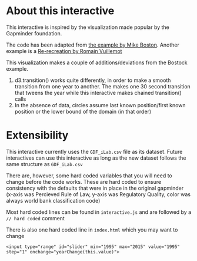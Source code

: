 # About this interactive
This interactive is inspired by the visualization made popular by the Gapminder foundation. 

The code has been adapted from [the example by Mike Boston](https://bost.ocks.org/mike/nations/). Another example is a [Re-recreation by Romain Vuillemot](https://romsson.github.io/dragit/example/nations.html)

This visualization makes a couple of additions/deviations from the Bostock example. 

1) d3.transition() works quite differently, in order to make a smooth transition from one year to another. The makes one 30 second transition that tweens the year while this interactive makes chained transition() calls
2) In the absence of data, circles assume last known position/first known position or the lower bound of the domain (in that order)

# Extensibility
This interactive currently uses the `GDF_iLab.csv` file as its dataset. Future interactives can use this interactive as long as the new dataset follows the same structure as `GDF_iLab.csv`

There are, however, some hard coded variables that you will need to change before the code works. These are hard coded to ensure consistency with the defaults that were in place in the original gapminder (x-axis was Percieved Rule of Law, y-axis was Regulatory Quality, color was always world bank classification code)

Most hard coded lines can be found in `interactive.js` and are followed by a `// hard coded` comment

There is also one hard coded line in `index.html` which you may want to change

`<input type="range" id="slider" min="1995" max="2015" value="1995" step="1" onchange="yearChange(this.value)">`   